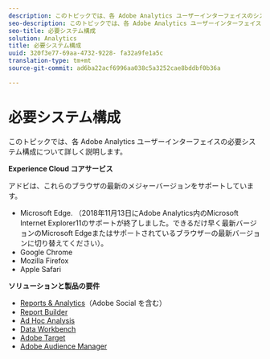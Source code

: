 ```yaml
---
description: このトピックでは、各 Adobe Analytics ユーザーインターフェイスのシステム要件について詳しく説明します。
seo-description: このトピックでは、各 Adobe Analytics ユーザーインターフェイスのシステム要件について詳しく説明します。
seo-title: 必要システム構成
solution: Analytics
title: 必要システム構成
uuid: 320f3e77-69aa-4732-9228- fa32a9fe1a5c
translation-type: tm+mt
source-git-commit: ad6ba22acf6996aa038c5a3252cae8bddbf0b36a

---
```



# 必要システム構成

このトピックでは、各 Adobe Analytics ユーザーインターフェイスの必要システム構成について詳しく説明します。

**Experience Cloud コアサービス**

アドビは、これらのブラウザの最新のメジャーバージョンをサポートしています。

* Microsoft Edge. （2018年11月13日にAdobe Analytics内のMicrosoft Internet Explorer11のサポートが終了しました。できるだけ早く最新バージョンのMicrosoft Edgeまたはサポートされているブラウザーの最新バージョンに切り替えてください）。
* Google Chrome
* Mozilla Firefox
* Apple Safari

**ソリューションと製品の要件**

* [Reports &amp; Analytics](https://marketing.adobe.com/resources/help/en_US/sc/user/?f=requirements)（Adobe Social を含む）
* [Report Builder](https://marketing.adobe.com/resources/help/en_US/arb/?f=system_requirements)
* [Ad Hoc Analysis](https://marketing.adobe.com/resources/help/en_US/dsc/index.html?f=c_sys_reqs)
* [Data Workbench](https://marketing.adobe.com/resources/help/en_US/insight/install/?f=c_Data_Workbench_Client_install)
* [Adobe Target](https://marketing.adobe.com/resources/help/en_US/target/ov/?f=r_supported_browsers)
* [Adobe Audience Manager](https://marketing.adobe.com/resources/help/en_US/aam/?f=c_supported_browsers)

